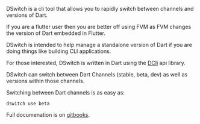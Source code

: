 DSwitch is a cli tool that allows you to rapidly switch between channels and versions of Dart.

If you are a flutter user then you are better off using FVM as FVM changes the version of Dart embedded in Flutter.

DSwitch is intended to help manage a standalone version of Dart if you are doing things like building CLI applications.

For those interested, DSwitch is written in Dart using the [DCli](https://pub.dev/packages/dcli) api library.

DSwitch can switch between Dart Channels (stable, beta, dev) as well as versions within those channels.

Switching between Dart channels is as easy as:

```
dswitch use beta
```

Full documenation is on [gitbooks](https://dswitch.onepub.dev/).
